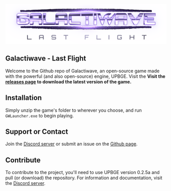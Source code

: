 ![alt text](https://github.com/Aman-Anas/Galactiwave---Last-Flight/blob/master/Media/GWaveTransparent.png "Galactiwave")

## Galactiwave - Last Flight

Welcome to the Github repo of Galactiwave, an open-source game made with the powerful (and also open-source) engine, UPBGE. Visit the **Visit the [releases page](../releases "Galactiwave Releases") to download the latest version of the game.**

## Installation
Simply unzip the game's folder to wherever you choose, and run `GWLauncher.exe` to begin playing.

## Support or Contact
Join the [Discord server](https://discord.gg/ynettQS) or submit an issue on the [Github page](https://github.com/Aman-Anas/Galactiwave---Last-Flight/issues).

## Contribute
To contribute to the project, you'll need to use UPBGE version 0.2.5a and pull (or download) the repository. For information and documentation, visit the [Discord server](https://discord.gg/ynettQS).

